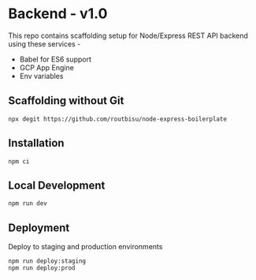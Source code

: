 # <App> Backend - v1.0

This repo contains scaffolding setup for Node/Express REST API backend using these services - 
- Babel for ES6 support
- GCP App Engine
- Env variables

## Scaffolding without Git

```
npx degit https://github.com/routbisu/node-express-boilerplate
```

## Installation

```
npm ci
```

## Local Development

```
npm run dev
```

## Deployment

Deploy to staging and production environments

```
npm run deploy:staging
npm run deploy:prod
```
